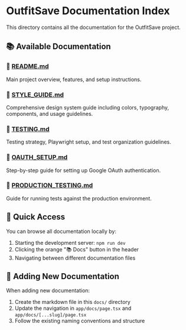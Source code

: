 # OutfitSave Documentation Index

This directory contains all the documentation for the OutfitSave project.

## 📚 Available Documentation

### 📖 [README.md](./README.md)
Main project overview, features, and setup instructions.

### 🎨 [STYLE_GUIDE.md](./STYLE_GUIDE.md)
Comprehensive design system guide including colors, typography, components, and usage guidelines.

### 🧪 [TESTING.md](./TESTING.md)
Testing strategy, Playwright setup, and test organization guidelines.

### 🔐 [OAUTH_SETUP.md](./OAUTH_SETUP.md)
Step-by-step guide for setting up Google OAuth authentication.

### 🚀 [PRODUCTION_TESTING.md](./PRODUCTION_TESTING.md)
Guide for running tests against the production environment.

## 🚀 Quick Access

You can browse all documentation locally by:
1. Starting the development server: `npm run dev`
2. Clicking the orange "📚 Docs" button in the header
3. Navigating between different documentation files

## 📝 Adding New Documentation

When adding new documentation:
1. Create the markdown file in this `docs/` directory
2. Update the navigation in `app/docs/page.tsx` and `app/docs/[...slug]/page.tsx`
3. Follow the existing naming conventions and structure 